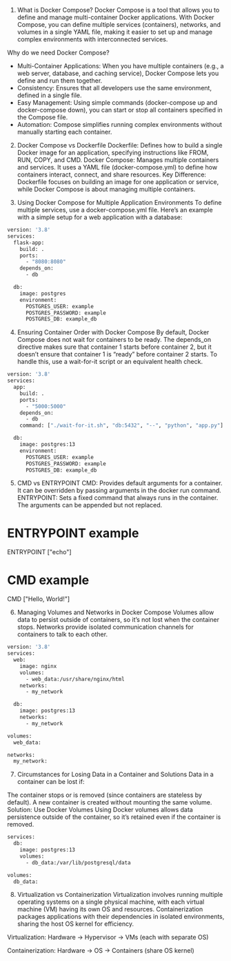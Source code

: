 1. What is Docker Compose?
   Docker Compose is a tool that allows you to define and manage multi-container Docker applications. With Docker Compose, you can define multiple services (containers), networks, and volumes in a single YAML file, making it easier to set up and manage complex environments with interconnected services.

Why do we need Docker Compose?

- Multi-Container Applications: When you have multiple containers (e.g., a web server, database, and caching service), Docker Compose lets you define and run them together.
- Consistency: Ensures that all developers use the same environment, defined in a single file.
- Easy Management: Using simple commands (docker-compose up and docker-compose down), you can start or stop all containers specified in the Compose file.
- Automation: Compose simplifies running complex environments without manually starting each container.

2. Docker Compose vs Dockerfile
   Dockerfile: Defines how to build a single Docker image for an application, specifying instructions like FROM, RUN, COPY, and CMD.
   Docker Compose: Manages multiple containers and services. It uses a YAML file (docker-compose.yml) to define how containers interact, connect, and share resources.
   Key Difference: Dockerfile focuses on building an image for one application or service, while Docker Compose is about managing multiple containers.

3. Using Docker Compose for Multiple Application Environments
   To define multiple services, use a docker-compose.yml file. Here’s an example with a simple setup for a web application with a database:

```bash
version: '3.8'
services:
  flask-app:
    build: .
    ports:
      - "8080:8080"
    depends_on:
      - db

  db:
    image: postgres
    environment:
      POSTGRES_USER: example
      POSTGRES_PASSWORD: example
      POSTGRES_DB: example_db
```

4. Ensuring Container Order with Docker Compose
   By default, Docker Compose does not wait for containers to be ready. The depends_on directive makes sure that container 1 starts before container 2, but it doesn’t ensure that container 1 is “ready” before container 2 starts. To handle this, use a wait-for-it script or an equivalent health check.

```bash
version: '3.8'
services:
  app:
    build: .
    ports:
      - "5000:5000"
    depends_on:
      - db
    command: ["./wait-for-it.sh", "db:5432", "--", "python", "app.py"]

  db:
    image: postgres:13
    environment:
      POSTGRES_USER: example
      POSTGRES_PASSWORD: example
      POSTGRES_DB: example_db
```

5. CMD vs ENTRYPOINT
   CMD: Provides default arguments for a container. It can be overridden by passing arguments in the docker run command.
   ENTRYPOINT: Sets a fixed command that always runs in the container. The arguments can be appended but not replaced.

# ENTRYPOINT example

ENTRYPOINT ["echo"]

# CMD example

CMD ["Hello, World!"]

6. Managing Volumes and Networks in Docker Compose
   Volumes allow data to persist outside of containers, so it’s not lost when the container stops.
   Networks provide isolated communication channels for containers to talk to each other.

```bash
version: '3.8'
services:
  web:
    image: nginx
    volumes:
      - web_data:/usr/share/nginx/html
    networks:
      - my_network

  db:
    image: postgres:13
    networks:
      - my_network

volumes:
  web_data:

networks:
  my_network:

```

7. Circumstances for Losing Data in a Container and Solutions
   Data in a container can be lost if:

The container stops or is removed (since containers are stateless by default).
A new container is created without mounting the same volume.
Solution: Use Docker Volumes
Using Docker volumes allows data persistence outside of the container, so it’s retained even if the container is removed.

```bash
services:
  db:
    image: postgres:13
    volumes:
      - db_data:/var/lib/postgresql/data

volumes:
  db_data:
```

8. Virtualization vs Containerization
   Virtualization involves running multiple operating systems on a single physical machine, with each virtual machine (VM) having its own OS and resources. Containerization packages applications with their dependencies in isolated environments, sharing the host OS kernel for efficiency.

Virtualization:
Hardware -> Hypervisor -> VMs (each with separate OS)

Containerization:
Hardware -> OS -> Containers (share OS kernel)
